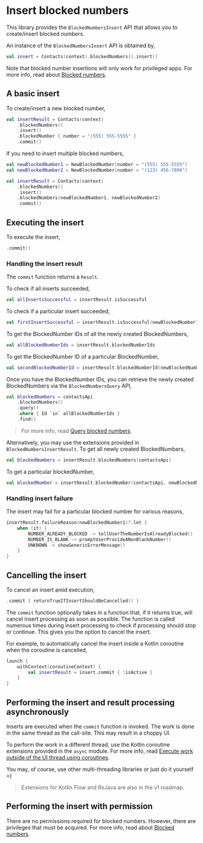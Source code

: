 # Insert blocked numbers

This library provides the `BlockedNumbersInsert` API that allows you to create/insert blocked numbers.

An instance of the `BlockedNumbersInsert` API is obtained by,

```kotlin
val insert = Contacts(context).blockedNumbers().insert()
```

Note that blocked number insertions will only work for privileged apps. For more info, read about
[Blocked numbers](./../blockednumbers/about-blocked-numbers.md).

## A basic insert

To create/insert a new blocked number,

```kotlin
val insertResult = Contacts(context)
    .blockedNumbers()
    .insert()
    .blockedNumber { number = "(555) 555-5555" }
    .commit()
```

If you need to insert multiple blocked numbers,

```kotlin
val newBlockedNumber1 = NewBlockedNumber(number = "(555) 555-5555")
val newBlockedNumber2 = NewBlockedNumber(number = "(123) 456-7890")

val insertResult = Contacts(context)
    .blockedNumbers()
    .insert()
    .blockedNumbers(newBlockedNumber1, newBlockedNumber2)
    .commit()
```

## Executing the insert

To execute the insert,

```kotlin
.commit()
```

### Handling the insert result

The `commit` function returns a `Result`.

To check if all inserts succeeded,

```kotlin
val allInsertsSuccessful = insertResult.isSuccessful
```

To check if a particular insert succeeded,

```kotlin
val firstInsertSuccessful = insertResult.isSuccessful(newBlockedNumber1)
```

To get the BlockedNumber IDs of all the newly created BlockedNumbers,

```kotlin
val allBlockedNumberIds = insertResult.blockedNumberIds
```

To get the BlockedNumber ID of a particular BlockedNumber,

```kotlin
val secondBlockedNumberId = insertResult.blockedNumberId(newBlockedNumber2)
```

Once you have the BlockedNumber IDs, you can retrieve the newly created BlockedNumbers via the 
`BlockedNumbersQuery` API,

```kotlin
val blockedNumbers = contactsApi
    .blockedNumbers()
    .query()
    .where { Id `in` allBlockedNumberIds }
    .find()
```

> For more info, read [Query blocked numbers](./../blockednumbers/query-blocked-numbers.md).

Alternatively, you may use the extensions provided in `BlockedNumbersInsertResult`. To get all 
newly created BlockedNumbers,

```kotlin
val blockedNumbers = insertResult.blockedNumbers(contactsApi)
```

To get a particular blockedNumber,

```kotlin
val blockedNumber = insertResult.blockedNumber(contactsApi, newBlockedNumber1)
```

### Handling insert failure 

The insert may fail for a particular blocked number for various reasons,

```kotlin
insertResult.failureReason(newBlockedNumber1)?.let {
    when (it) {
        NUMBER_ALREADY_BLOCKED -> tellUserTheNumberIsAlreadyBlocked()
        NUMBER_IS_BLANK -> promptUserProvideANonBlankNumber()
        UNKNOWN -> showGenericErrorMessage()
    }   
}
```

## Cancelling the insert

To cancel an insert amid execution,

```kotlin
.commit { returnTrueIfInsertShouldBeCancelled() }
```

The `commit` function optionally takes in a function that, if it returns true, will cancel insert
processing as soon as possible. The function is called numerous times during insert processing to
check if processing should stop or continue. This gives you the option to cancel the insert.

For example, to automatically cancel the insert inside a Kotlin coroutine when the coroutine is cancelled,

```kotlin
launch {
    withContext(coroutineContext) {
        val insertResult = insert.commit { !isActive }
    }
}
```

## Performing the insert and result processing asynchronously

Inserts are executed when the `commit` function is invoked. The work is done in the same thread as
the call-site. This may result in a choppy UI.

To perform the work in a different thread, use the Kotlin coroutine extensions provided in
the `async` module. For more info,
read [Execute work outside of the UI thread using coroutines](./../async/async-execution-coroutines.md).

You may, of course, use other multi-threading libraries or just do it yourself =)

> Extensions for Kotlin Flow and RxJava are also in the v1 roadmap.

## Performing the insert with permission

There are no permissions required for blocked numbers. However, there are privileges that must be
acquired. For more info, read about [Blocked numbers](./../blockednumbers/about-blocked-numbers.md).